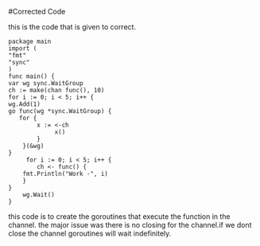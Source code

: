 #Corrected Code

this is the code that is given to correct.
```
package main
import (
"fmt"
"sync"
)
func main() {
var wg sync.WaitGroup
ch := make(chan func(), 10)
for i := 0; i < 5; i++ {
wg.Add(1)
go func(wg *sync.WaitGroup) {
   for {
        x := <-ch
             x()
        }
    }(&wg)
}
     for i := 0; i < 5; i++ {
        ch <- func() {
    fmt.Println("Work -", i)
    }
}
    wg.Wait()
}
```

this code is to create the goroutines that execute the function in the channel.
the major issue was there is no closing for the  channel.if we dont close the channel goroutines will wait indefinitely.

